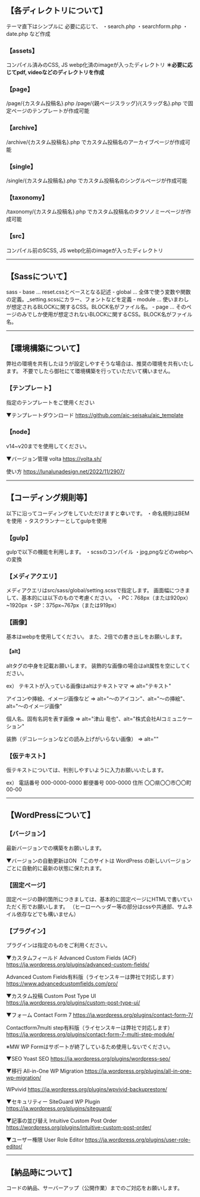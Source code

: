 ## 【各ディレクトリについて】
テーマ直下はシンプルに
必要に応じて、
・search.php
・searchform.php
・date.php
など作成

### 【assets】
コンパイル済みのCSS, JS
webp化済のimageが入ったディレクトリ
**＊必要に応じてpdf, videoなどのディレクトリを作成**

### 【page】
/page/{カスタム投稿名}.php
/page/{親ページスラッグ}/{スラッグ名}.php
で固定ページのテンプレートが作成可能

### 【archive】
/archive/{カスタム投稿名}.php
でカスタム投稿名のアーカイブページが作成可能

### 【single】
/single/{カスタム投稿名}.php
でカスタム投稿名のシングルページが作成可能

### 【taxonomy】
/taxonomy/{カスタム投稿名}.php
でカスタム投稿名のタクソノミーページが作成可能

### 【src】
コンパイル前のSCSS, JS
webp化前のimageが入ったディレクトリ

----------------------------------------------------------------------------------------

## 【Sassについて】
sass - base   ... reset.cssとベースとなる記述
     - global ... 全体で使う変数や関数の定義。_setting.scssにカラー、フォントなどを定義
     - module ... 使いまわしが想定されるBLOCKに関するCSS。BLOCK名がファイル名。
     - page   ... そのページのみでしか使用が想定されないBLOCKに関するCSS。BLOCK名がファイル名。

----------------------------------------------------------------------------------------

## 【環境構築について】
弊社の環境を共有したほうが設定しやすそうな場合は、推奨の環境を共有いたします。
不要でしたら御社にて環境構築を行っていただいて構いません。

### 【テンプレート】
指定のテンプレートをご使用ください

▼テンプレートダウンロード
https://github.com/aic-seisaku/aic_template

### 【node】
v14~v20までを使用してください。

▼バージョン管理
volta
https://volta.sh/

使い方
https://lunalunadesign.net/2022/11/2907/

----------------------------------------------------------------------------------------

## 【コーディング規則等】
以下に沿ってコーディングをしていただけますと幸いです。
・命名規則はBEMを使用
・タスクランナーとしてgulpを使用

### 【gulp】
gulpで以下の機能を利用します。
・scssのコンパイル
・jpg,pngなどのwebpへの変換

### 【メディアクエリ】
メディアクエリはsrc/sass/global/setting.scssで指定します。
画面幅につきまして、基本的には以下のもので考慮ください。
・PC：768px（または920px）~1920px
・SP：375px~767px（または919px）

### 【画像】
基本はwebpを使用してください。
また、2倍での書き出しをお願いします。

#### 【alt】
altタグの中身を記載お願いします。
装飾的な画像の場合はalt属性を空にしてください。

ex）
テキストが入っている画像はaltはテキストママ
⇒ alt="テキスト"

アイコンや挿絵、イメージ画像など
⇒ alt="～のアイコン"、alt="～の挿絵"、alt="～のイメージ画像"

個人名、固有名詞を表す画像
⇒ alt="津山 竜也"、alt="株式会社AIコミュニケーション"

装飾（デコレーションなどの読み上げがいらない画像）
⇒ alt=""

### 【仮テキスト】
仮テキストについては、判別しやすいように入力お願いいたします。

ex）
電話番号 000-0000-0000
郵便番号 000-0000
住所 〇〇県〇〇市〇〇町00-00

----------------------------------------------------------------------------------------

## 【WordPressについて】

### 【バージョン】
最新バージョンでの構築をお願いします。

▼バージョンの自動更新はON
「このサイトは WordPress の新しいバージョンごとに自動的に最新の状態に保たれます。

### 【固定ページ】
固定ページの静的箇所につきましては、基本的に固定ページにHTMLで書いていただく形でお願いします。
（ヒーローヘッダー等の部分はcssや共通部、サムネイル依存などでも構いません）

### 【プラグイン】
プラグインは指定のものをご利用ください。

▼カスタムフィールド
Advanced Custom Fields (ACF)
https://ja.wordpress.org/plugins/advanced-custom-fields/

Advanced Custom Fields有料版（ライセンスキーは弊社で対応します）
https://www.advancedcustomfields.com/pro/

▼カスタム投稿
Custom Post Type UI
https://ja.wordpress.org/plugins/custom-post-type-ui/

▼フォーム
Contact Form 7
https://ja.wordpress.org/plugins/contact-form-7/

Contactform7multi step有料版（ライセンスキーは弊社で対応します）
https://ja.wordpress.org/plugins/contact-form-7-multi-step-module/

※MW WP Formはサポートが終了しているため使用しないでください。

▼SEO
Yoast SEO
https://ja.wordpress.org/plugins/wordpress-seo/

▼移行
All-in-One WP Migration
https://ja.wordpress.org/plugins/all-in-one-wp-migration/

WPvivid
https://ja.wordpress.org/plugins/wpvivid-backuprestore/

▼セキュリティー
SiteGuard WP Plugin
https://ja.wordpress.org/plugins/siteguard/

▼記事の並び替え
Intuitive Custom Post Order
https://wordpress.org/plugins/intuitive-custom-post-order/

▼ユーザー権限
User Role Editor
https://ja.wordpress.org/plugins/user-role-editor/

----------------------------------------------------------------------------------------

## 【納品時について】
コードの納品、サーバーアップ（公開作業）までのご対応をお願いします。
